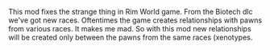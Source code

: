 This mod fixes the strange thing in Rim World game. From the Biotech dlc we've got new races. Oftentimes the game creates relationships with pawns from various races. It makes me mad. So with this mod new relationships will be created only between the pawns from the same races (xenotypes.
